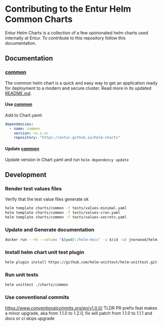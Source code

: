 # Contributing to the Entur Helm Common Charts

Entur Helm Charts is a collection of a few opinionated helm charts used internally at Entur. To contribute to this repository follow this documentation.

## Documentation

### [common](./charts/common/README.md)

The common helm chart is a quick and easy way to get an application ready for deployment to a modern and secure cluster.
Read more in its updated [README.md](./charts/common/README.md).

#### Use [common](./charts/common/README.md)

Add to Chart.yaml:

```yaml
dependencies:
  - name: common
    version: <x.x.x>
    repository: "https://entur.github.io/helm-charts"
```

#### Update [common](./charts/common/README.md)

Update version in Chart.yaml and run `helm dependency update`

## Development

### Render test values files

Verify that the test value files generate ok

```bash
helm template charts/common -f tests/values-minimal.yaml
helm template charts/common -f tests/values-cron.yaml
helm template charts/common -f tests/values-secrets.yaml
```

### Update and Generate documentation

```bash
docker run --rm --volume "$(pwd):/helm-docs" -u $(id -u) jnorwood/helm-docs:latest
```

### Install helm chart unit test plugin

```bash
helm plugin install https://github.com/helm-unittest/helm-unittest.git
```

### Run unit tests

```bash
helm unittest ./charts/common
```

### Use conventional commits
https://www.conventionalcommits.org/en/v1.0.0/
TLDR
PR prefix feat makes a minor upgrade, aka from 1.1.0 to 1.2.0, fix will patch from 1.1.0 to 1.1.1 and docs or ci skips upgrade
